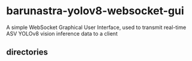 # barunastra-yolov8-websocket-gui
A simple WebSocket Graphical User Interface, used to transmit real-time ASV YOLOv8 vision inference data to a client

## directories